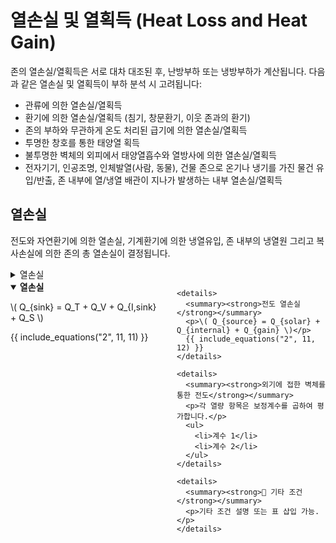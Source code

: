 # 열손실 및 열획득 (Heat Loss and Heat Gain)

존의 열손실/열획득은 서로 대차 대조된 후, 난방부하 또는 냉방부하가 계산됩니다. 다음과 같은 열손실 및 열획득이 부하 분석 시 고려됩니다:

- 관류에 의한 열손실/열획득
- 환기에 의한 열손실/열획득 (침기, 창문환기, 이웃 존과의 환기)
- 존의 부하와 무관하게 온도 처리된 급기에 의한 열손실/열획득
- 투명한 창호를 통한 태양열 획득
- 불투명한 벽체의 외피에서 태양열흡수와 열방사에 의한 열손실/열획득
- 전자기기, 인공조명, 인체발열(사람, 동물), 건물 존으로 온기나 냉기를 가진 물건 유입/반출, 존 내부에 열/냉열 배관이 지나가 발생하는 내부 열손실/열획득

## 열손실

전도와 자연환기에 의한 열손실, 기계환기에 의한 냉열유입, 존 내부의 냉열원 그리고 복사손실에 의한 존의 총 열손실이 결정됩니다. 

<body>
    <details>
        <summary>열손실</summary>
        <p>
            열손실 계산식은 다음과 같습니다:
        </p>
        <p style="margin-left:20px;">
            <code>Q_{sink} = Q_T + Q_V + Q_{I,sink} + Q_S</code>
        </p>
    </details>
<body>

<div style="display: flex; gap: 2em;">

  <!-- 왼쪽 단: 열손실 (기본 열림 상태) -->
  <div style="flex: 1;">
    <details open>
      <summary><strong>열손실</strong></summary>
      <p>\( Q_{sink} = Q_T + Q_V + Q_{I,sink} + Q_S \)</p>
      {{ include_equations("2", 11, 11) }}
    </details>
  </div>

  <!-- 오른쪽 단: 여러 개의 접힌 details -->
  <div style="flex: 1; display: flex; flex-direction: column; gap: 1em;">

    <details>
      <summary><strong>전도 열손실</strong></summary>
      <p>\( Q_{source} = Q_{solar} + Q_{internal} + Q_{gain} \)</p>
      {{ include_equations("2", 11, 12) }}
    </details>

    <details>
      <summary><strong>외기에 접한 벽체를 통한 전도</strong></summary>
      <p>각 열량 항목은 보정계수를 곱하여 평가합니다.</p>
      <ul>
        <li>계수 1</li>
        <li>계수 2</li>
      </ul>
    </details>

    <details>
      <summary><strong>🔹 기타 조건</strong></summary>
      <p>기타 조건 설명 또는 표 삽입 가능.</p>
    </details>

  </div>

</div>
